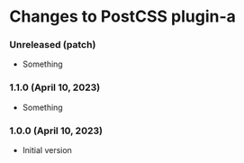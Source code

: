# Changes to PostCSS plugin-a

### Unreleased (patch)

- Something

### 1.1.0 (April 10, 2023)

- Something

### 1.0.0 (April 10, 2023)

- Initial version
